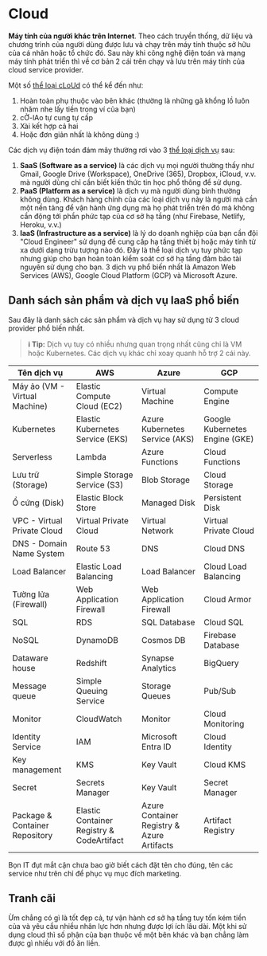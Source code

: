 # Cloud

**Máy tính của người khác trên Internet**. Theo cách truyền thống, dữ liệu và chương trình của người dùng được lưu và chạy trên máy tính thuộc sở hữu của cá nhân hoặc tổ chức đó. Sau này khi công nghệ điện toán và mạng máy tính phát triển thì về cơ bản 2 cái trên chạy và lưu trên máy tính của cloud service provider.

Một số <u>thể loại cLoUd</u> có thể kể đến như:

1. Hoàn toàn phụ thuộc vào bên khác (thường là những gã khổng lồ luôn nhăm nhe lấy tiền trong ví của bạn)
2. cỜ-lAo tự cung tự cấp
3. Xài kết hợp cả hai
4. Hoặc đơn giản nhất là không dùng :&rpar;

Các dịch vụ điện toán đám mây thường rơi vào 3 <u>thể loại dịch vụ</u> sau:

1. **SaaS (Software as a service)** là các dịch vụ mọi người thường thấy như Gmail, Google Drive (Workspace), OneDrive (365), Dropbox, iCloud, v.v. mà người dùng chỉ cần biết kiến thức tin học phổ thông để sử dụng.
2. **PaaS (Platform as a service)** là dịch vụ mà người dùng bình thường không dùng. Khách hàng chính của các loại dịch vụ này là người mà cần một nền tảng để vận hành ứng dụng mà họ phát triển trên đó mà không cần động tới phần phức tạp của cơ sở hạ tầng (như Firebase, Netlify, Heroku, v.v.)
3. **IaaS (Infrastructure as a service)** là lý do doanh nghiệp của bạn cần đội "Cloud Engineer" sử dụng để cung cấp hạ tầng thiết bị hoặc máy tính từ xa dưới dạng trừu tượng nào đó. Đây là thể loại dịch vụ tuy phức tạp nhưng giúp cho bạn hoàn toàn kiểm soát cơ sở hạ tầng đảm bảo tài nguyên sử dụng cho bạn. 3 dịch vụ phổ biến nhất là Amazon Web Services (AWS), Google Cloud Platform (GCP) và Microsoft Azure.

## Danh sách sản phẩm và dịch vụ IaaS phổ biến

Sau đây là danh sách các sản phẩm và dịch vụ hay sử dụng từ 3 cloud provider phổ biến nhất.

> **ℹ️ Tip:** Dịch vụ tuy có nhiều nhưng quan trọng nhất cũng chỉ là VM hoặc Kubernetes. Các dịch vụ khác chỉ xoay quanh hỗ trợ 2 cái này.

| Tên dịch vụ                    | AWS                                       | Azure                                      | GCP                            |
| ------------------------------ | ----------------------------------------- | ------------------------------------------ | ------------------------------ |
| Máy ảo (VM - Virtual Machine)  | Elastic Compute Cloud (EC2)               | Virtual Machine                            | Compute Engine                 |
| Kubernetes                     | Elastic Kubernetes Service (EKS)          | Azure Kubernetes Service (AKS)             | Google Kubernetes Engine (GKE) |
| Serverless                     | Lambda                                    | Azure Functions                            | Cloud Functions                |
| Lưu trữ (Storage)              | Simple Storage Service (S3)               | Blob Storage                               | Cloud Storage                  |
| Ổ cứng (Disk)                  | Elastic Block Store                       | Managed Disk                               | Persistent Disk                |
| VPC - Virtual Private Cloud    | Virtual Private Cloud                     | Virtual Network                            | Virtual Private Cloud          |
| DNS - Domain Name System       | Route 53                                  | DNS                                        | Cloud DNS                      |
| Load Balancer                  | Elastic Load Balancing                    | Load Balancer                              | Cloud Load Balancing           |
| Tường lửa (Firewall)           | Web Application Firewall                  | Web Application Firewall                   | Cloud Armor                    |
| SQL                            | RDS                                       | SQL Database                               | Cloud SQL                      |
| NoSQL                          | DynamoDB                                  | Cosmos DB                                  | Firebase Database              |
| Dataware house                 | Redshift                                  | Synapse Analytics                          | BigQuery                       |
| Message queue                  | Simple Queuing Service                    | Storage Queues                             | Pub/Sub                        |
| Monitor                        | CloudWatch                                | Monitor                                    | Cloud Monitoring               |
| Identity Service               | IAM                                       | Microsoft Entra ID                         | Cloud Identity                 |
| Key management                 | KMS                                       | Key Vault                                  | Cloud KMS                      |
| Secret                         | Secrets Manager                           | Key Vault                                  | Secret Manager                 |
| Package & Container Repository | Elastic Container Registry & CodeArtifact | Azure Container Registry & Azure Artifacts | Artifact Registry              |

Bọn IT đụt mắt cận chưa bao giờ biết cách đặt tên cho đúng, tên các service như trên chỉ để phục vụ mục đích marketing.

## Tranh cãi

Ừm chẳng có gì là tốt đẹp cả, tự vận hành cơ sở hạ tầng tuy tốn kém tiền của và yêu cầu nhiều nhân lực hơn nhưng được lợi ích lâu dài. Một khi sử dụng cloud thì số phận của bạn thuộc về một bên khác và bạn chẳng làm được gì nhiều với đồ ăn liền.
